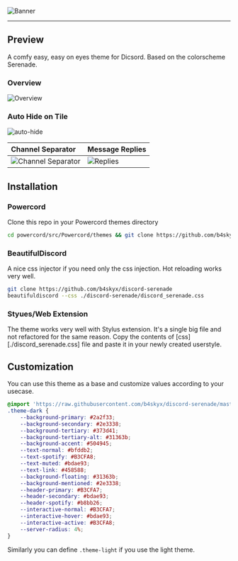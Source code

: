 ![Banner](https://user-images.githubusercontent.com/55960554/128627327-32d86b66-502a-45e0-a907-57e5489c1a6d.png)

---

## Preview

A comfy easy, easy on eyes theme for Dicsord. Based on the colorscheme Serenade.

### Overview
![Overview](https://user-images.githubusercontent.com/55960554/128630532-eec90d15-b51f-4119-8c53-0e5533bece9a.png)

### Auto Hide on Tile

![auto-hide](https://user-images.githubusercontent.com/55960554/128631307-322d3163-a6cf-4965-9caa-63e9d06d3466.gif)


| Channel Separator                                                                                                           | Message Replies                                                                                                   |
| :---                                                                                                                        | :---                                                                                                              |
| ![Channel Separator](https://user-images.githubusercontent.com/55960554/128630587-58af61b2-ad3e-4f7e-851b-eb85d76fa62d.png) | ![Replies](https://user-images.githubusercontent.com/55960554/128630463-bc00c76a-53de-4a1a-be40-9ae684ee70ae.png) |




## Installation

### Powercord

Clone this repo in your Powercord themes directory

```sh
cd powercord/src/Powercord/themes && git clone https://github.com/b4skyx/discord-serenade
```

### BeautifulDiscord
A nice css injector if you need only the css injection. Hot reloading works very well.
```sh
git clone https://github.com/b4skyx/discord-serenade
beautifuldiscord --css ./discord-serenade/discord_serenade.css
```

### Styues/Web Extension

The theme works very well with Stylus extension. It's a single big file and not refactored for the same reason.
Copy the contents of [css][./discord_serenade.css] file and paste it in your newly created userstyle.

## Customization

You can use this theme as a base and customize values according to your usecase.

```css
@import 'https://raw.githubusercontent.com/b4skyx/discord-serenade/master/discord_serenade.css';
.theme-dark {
    --background-primary: #2a2f33;
    --background-secondary: #2e3338;
    --background-tertiary: #373d41;
    --background-tertiary-alt: #31363b;
    --background-accent: #504945;
    --text-normal: #bfddb2;
    --text-spotify: #B3CFA8;
    --text-muted: #bdae93;
    --text-link: #458588;
    --background-floating: #31363b;
    --background-mentioned: #2e3338;
    --header-primary: #B3CFA7;
    --header-secondary: #bdae93;
    --header-spotify: #b8bb26;
    --interactive-normal: #B3CFA7;
    --interactive-hover: #bdae93;
    --interactive-active: #B3CFA8;
    --server-radius: 4%;
}
```
Similarly you can define `.theme-light` if you use the light theme.
